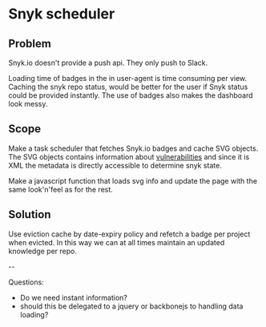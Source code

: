# Snyk scheduler

## Problem

Snyk.io doesn't provide a push api. They only push to Slack.

Loading time of badges in the in user-agent is time consuming per view. Caching the snyk repo status, would be better for the user if Snyk status could be provided instantly. The use of badges also makes the dashboard look messy.

## Scope

Make a task scheduler that fetches Snyk.io badges and cache SVG objects. The SVG objects contains information about [vulnerabilities](https://snyk.io/docs/badges) and since it is XML the metadata is directly accessible to determine snyk state.

Make a javascript function that loads svg info and update the page with the same look'n'feel as for the rest.

## Solution

Use eviction cache by date-expiry policy and refetch a badge per project when evicted. In this way we can at all times maintain an updated knowledge per repo.

 
--

Questions:

* Do we need instant information?
* should this be delegated to a jquery or backbonejs to handling data loading?
